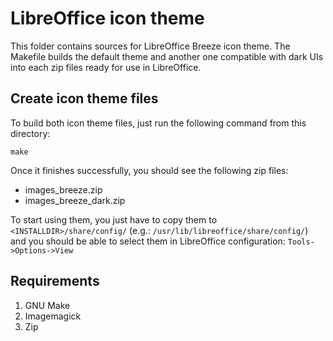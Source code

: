 # LibreOffice icon theme
This folder contains sources for LibreOffice Breeze icon theme.
The Makefile builds the default theme and another one compatible with dark UIs into each zip files ready for use in LibreOffice.

## Create icon theme files
To build both icon theme files, just run the following command from this directory:

`make`

Once it finishes successfully, you should see the following zip files: 

* images_breeze.zip
* images\_breeze_dark.zip

To start using them, you just have to copy them to `<INSTALLDIR>/share/config/` (e.g.: `/usr/lib/libreoffice/share/config/`) and you should be able to select them in LibreOffice configuration: `Tools->Options->View`

## Requirements
1. GNU Make
2. Imagemagick
3. Zip

